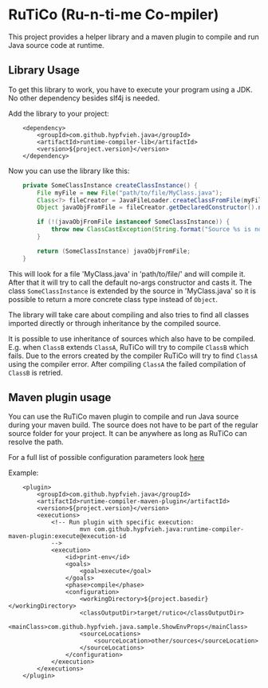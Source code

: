 # RuTiCo (Ru-n-ti-me Co-mpiler)

This project provides a helper library and a maven plugin to compile and run Java source code at runtime.

## Library Usage

To get this library to work, you have to execute your program using a JDK.
No other dependency besides slf4j is needed.

Add the library to your project:
```
    <dependency>
        <groupId>com.github.hypfvieh.java</groupId>
        <artifactId>runtime-compiler-lib</artifactId>
        <version>${project.version}</version>
    </dependency>
```

Now you can use the library like this:
```java
    private SomeClassInstance createClassInstance() {
        File myFile = new File("path/to/file/MyClass.java");
        Class<?> fileCreator = JavaFileLoader.createClassFromFile(myFile.getAbsolutePath());
        Object javaObjFromFile = fileCreator.getDeclaredConstructor().newInstance();

        if (!(javaObjFromFile instanceof SomeClassInstance)) {
            throw new ClassCastException(String.format("Source %s is not a subclass of %s", myFile, SomeClassInstance.class.getName()));
        }

        return (SomeClassInstance) javaObjFromFile;
    }
```

This will look for a file 'MyClass.java' in 'path/to/file/' and will compile it.
After that it will try to call the default no-args constructor and casts it.
The class `SomeClassInstance` is extended by the source in 'MyClass.java' so it is possible to
return a more concrete class type instead of `Object`.

The library will take care about compiling and also tries to find all classes imported directly or through inheritance by the
compiled source.

It is possible to use inheritance of sources which also have to be compiled.
E.g. when `ClassB` extends `ClassA`, RuTiCo will try to compile `ClassB` which fails.
Due to the errors created by the compiler RuTiCo will try to find `ClassA` using the compiler error.
After compiling `ClassA` the failed compilation of `ClassB` is retried.

## Maven plugin usage
You can use the RuTiCo maven plugin to compile and run Java source during your maven build.
The source does not have to be part of the regular source folder for your project. It can be anywhere
as long as RuTiCo can resolve the path.

For a full list of possible configuration parameters look [here](https://hypfvieh.github.io/runtime-compiler/java-runtime-compiler-maven-plugin/execute-mojo.html)

Example:
```
    <plugin>
        <groupId>com.github.hypfvieh.java</groupId>
        <artifactId>runtime-compiler-maven-plugin</artifactId>
        <version>${project.version}</version>
        <executions>
            <!-- Run plugin with specific execution:
                    mvn com.github.hypfvieh.java:runtime-compiler-maven-plugin:execute@execution-id
            -->
            <execution>
                <id>print-env</id>
                <goals>
                    <goal>execute</goal>
                </goals>
                <phase>compile</phase>
                <configuration>
                    <workingDirectory>${project.basedir}</workingDirectory>
                    <classOutputDir>target/rutico</classOutputDir>
                    <mainClass>com.github.hypfvieh.java.sample.ShowEnvProps</mainClass>
                    <sourceLocations>
                        <sourceLocation>other/sources</sourceLocation>
                    </sourceLocations>
                </configuration>
            </execution>
        </executions>
    </plugin>
```
